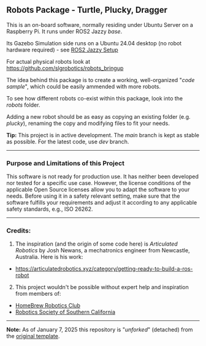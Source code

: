 ## Robots Package - Turtle, Plucky, Dragger

This is an on-board software, normally residing under Ubuntu Server on a Raspberry Pi. It runs under ROS2 Jazzy *base*.

Its Gazebo Simulation side runs on a Ubuntu 24.04 desktop (no robot hardware required) - see [ROS2 Jazzy Setup](https://github.com/slgrobotics/robots_bringup/tree/main/Docs/ROS-Jazzy)

For actual physical robots look at https://github.com/slgrobotics/robots_bringup

The idea behind this package is to create a working, well-organized "_code sample_", which could be easily ammended with more robots.

To see how different robots co-exist within this package, look into the _robots_ folder.

Adding a new robot should be as easy as copying an existing folder (e.g. _plucky_), renaming the copy and modifying files to fit your needs.

**Tip:** This project is in active development. The _main_ branch is kept as stable as possible. For the latest code, use _dev_ branch.

-----------------------

### Purpose and Limitations of this Project

This software is not ready for production use. It has neither been developed nor tested for a specific use case. However, the license conditions of the applicable Open Source licenses allow you to adapt the software to your needs. Before using it in a safety relevant setting, make sure that the software fulfills your requirements and adjust it according to any applicable safety standards, e.g., ISO 26262.

-----------------------

### Credits:

1. The inspiration (and the origin of some code here) is _Articulated Robotics_ by Josh Newans, a mechatronics engineer from Newcastle, Australia. Here is his work:
- https://articulatedrobotics.xyz/category/getting-ready-to-build-a-ros-robot

2. This project wouldn't be possible without expert help and inspiration from members of:
- [HomeBrew Robotics Club](https://www.hbrobotics.org/)
- [Robotics Society ​of Southern California](https://www.rssc.org/)

-----------------------

**Note:** As of January 7, 2025 this repository is "_unforked_" (detached) from the [original template](https://github.com/joshnewans/articubot_one).
